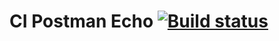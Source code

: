# CI Postman Echo [![Build status](https://ci.appveyor.com/api/projects/status/eccn8mq2brr4o8ym?svg=true)](https://ci.appveyor.com/project/OlesyaSergeevnaPopova/postmanecho)